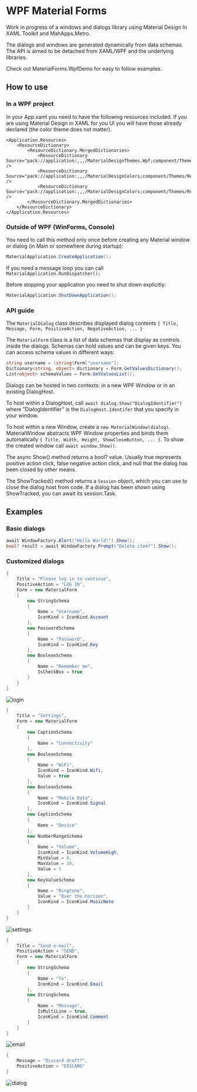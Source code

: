 # WPF Material Forms
Work in progress of a windows and dialogs library using Material Design In XAML Toolkit and MahApps.Metro.

The dialogs and windows are generated dynamically from data schemas. The API is aimed to be detached from XAML/WPF and the underlying libraries.

Check out MaterialForms.WpfDemo for easy to follow examples.

## How to use
### In a WPF project

In your App.xaml you need to have the following resources included. If you are using Material Design in XAML for you UI you will have those already declared (the color theme does not matter).
```xaml
<Application.Resources>
    <ResourceDictionary>
        <ResourceDictionary.MergedDictionaries>
            <ResourceDictionary Source="pack://application:,,,/MaterialDesignThemes.Wpf;component/Themes/MaterialDesignTheme.Light.xaml" />
            <ResourceDictionary Source="pack://application:,,,/MaterialDesignColors;component/Themes/Recommended/Primary/MaterialDesignColor.Blue.xaml" />
            <ResourceDictionary Source="pack://application:,,,/MaterialDesignColors;component/Themes/Recommended/Accent/MaterialDesignColor.Yellow.xaml" />
        </ResourceDictionary.MergedDictionaries>
    </ResourceDictionary>
</Application.Resources>
```

### Outside of WPF (WinForms, Console)
You need to call this method only once before creating any Material window or dialog (in Main or somewhere during startup):
```cs
MaterialApplication.CreateApplication();
```

If you need a message loop you can call ```MaterialApplication.RunDispatcher();```

Before stopping your application you need to shut down explicitly:
```cs
MaterialApplication.ShutDownApplication();
```

### API guide
The ```MaterialDialog``` class describes displayed dialog contents ```{ Title, Message, Form, PositiveAction, NegativeAction, ... }```

The ```MaterialForm``` class is a list of data schemas that display as controls inside the dialogs. Schemas can hold values and can be given keys. You can access schema values in different ways:
```cs
string username = (string)Form["username"];
Dictionary<string, object> dictionary = Form.GetValuesDictionary();
List<object> schemaValues = Form.GetValuesList();
```

Dialogs can be hosted in two contexts: in a new WPF Window or in an existing DialogHost.

To host within a DialogHost, call ```await dialog.Show("DialogIdentifier")``` where "DialogIdentifier" is the ```DialogHost.Identifer``` that you specify in your window.

To host within a new Window, create a ```new MaterialWindow(dialog)```. MaterialWindow abstracts WPF Window properties and binds them automatically ```{ Title, Width, Height, ShowCloseButton, ... }```. To show the created window call ```await window.Show()```.

The async Show() method returns a bool? value. Usually true represents positive action click, false negative action click, and null that the dialog has been closed by other means.

The ShowTracked() method returns a ```Session``` object, which you can use to close the dialog host from code. If a dialog has been shown using ShowTracked, you can await its session.Task.

## Examples
### Basic dialogs
```cs
await WindowFactory.Alert("Hello World!").Show();
bool? result = await WindowFactory.Prompt("Delete item?").Show();
```

### Customized dialogs
```cs
{
    Title = "Please log in to continue",
    PositiveAction = "LOG IN",
    Form = new MaterialForm
    {
        new StringSchema
        {
            Name = "Username",
            IconKind = IconKind.Account
        },
        new PasswordSchema
        {
            Name = "Password",
            IconKind = IconKind.Key
        },
        new BooleanSchema
        {
            Name = "Remember me",
            IsCheckBox = true
        }
    }
}
```

![login](https://github.com/EdonGashi/WpfMaterialForms/blob/master/doc/login.png)

```cs
{
    Title = "Settings",
    Form = new MaterialForm
    {
        new CaptionSchema
        {
            Name = "Connectivity"
        },
        new BooleanSchema
        {
            Name = "WiFi",
            IconKind = IconKind.Wifi,
            Value = true
        },
        new BooleanSchema
        {
            Name = "Mobile Data",
            IconKind = IconKind.Signal
        },
        new CaptionSchema
        {
            Name = "Device"
        },
        new NumberRangeSchema
        {
            Name = "Volume",
            IconKind = IconKind.VolumeHigh,
            MinValue = 0,
            MaxValue = 10,
            Value = 5
        },
        new KeyValueSchema
        {
            Name = "Ringtone",
            Value = "Over the horizon",
            IconKind = IconKind.MusicNote
        }
    }
}
```

![settings](https://github.com/EdonGashi/WpfMaterialForms/blob/master/doc/settings.png)

```cs
{
    Title = "Send e-mail",
    PositiveAction = "SEND",
    Form = new MaterialForm
    {
        new StringSchema
        {
            Name = "To",
            IconKind = IconKind.Email
        },
        new StringSchema
        {
            Name = "Message",
            IsMultiLine = true,
            IconKind = IconKind.Comment
        }
    }
}
```

![email](https://github.com/EdonGashi/WpfMaterialForms/blob/master/doc/email.png)

```cs
{
    Message = "Discard draft?",
    PositiveAction = "DISCARD"
}
```

![dialog](https://github.com/EdonGashi/WpfMaterialForms/blob/master/doc/dialog.png)
